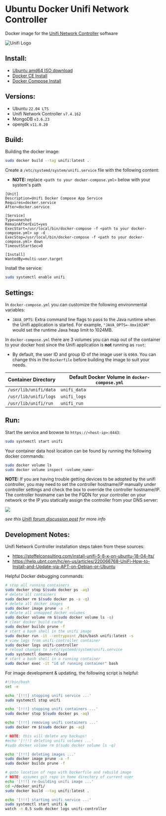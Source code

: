# Ubuntu Docker Unifi Network Controller

Docker image for the [Unifi Network Controller](https://unifi-network.ui.com/#unifi) software

![Unifi Logo](https://unifi-network.ui.com/logo192.png)

## Install:

- [Ubuntu amd64 ISO download](https://releases.ubuntu.com/22.04.3/ubuntu-22.04.3-live-server-amd64.iso)
- [Docker CE Install](https://docs.docker.com/install/linux/docker-ce/ubuntu/)
- [Docker Compose Install](https://docs.docker.com/compose/install/)

## Versions:

- Ubuntu `22.04 LTS`
- Unifi Network Controller `v7.4.162`
- MongoDB `v3.6.23`
- openjdk `v11.0.20`

## Build:

Building the docker image:

```bash
sudo docker build --tag unifi:latest .
```

Create a `/etc/systemd/system/unifi.service` file with the following content:

- **NOTE:** replace `<path to your docker-compose.yml>` below with your system's path

```
[Unit]
Description=Unifi Docker Compose App Service
Requires=docker.service
After=docker.service

[Service]
Type=oneshot
RemainAfterExit=yes
ExecStart=/usr/local/bin/docker-compose -f <path to your docker-compose.yml> up -d
ExecStop=/usr/local/bin/docker-compose -f <path to your docker-compose.yml> down
TimeoutStartSec=0

[Install]
WantedBy=multi-user.target
```

Install the service:

```bash
sudo systemctl enable unifi
```

## Settings:

In `docker-compose.yml` you can customize the following environmental variables:

- `JAVA_OPTS`: Extra command line flags to pass to the Java runtime when the Unifi application is started. For example, `"JAVA_OPTS=-Xmx1024M"` would set the runtime Java heap limit to 1024MB.

In `docker-compose.yml` there are 3 volumes you can map out of the container to your docker host since the Unifi application is **not** running as `root`:

- By default, the user ID and group ID of the image user is `6969`. You can change this in the `Dockerfile` before building the image to suit your needs.

| Container Directory   | Default Docker Volume in `docker-compose.yml` |
| --------------------- | --------------------------------------------- |
| `/usr/lib/unifi/data` | `unifi_data`                                  |
| `/usr/lib/unifi/logs` | `unifi_logs`                                  |
| `/usr/lib/unifi/run`  | `unifi_run`                                   |

## Run:

Start the service and browse to `https://<host-ip>:8443`:

```bash
sudo systemctl start unifi
```

Your container data host location can be found by running the following docker commands:

```bash
sudo docker volume ls
sudo docker volume inspect <volume_name>
```

**NOTE:** If you are having trouble getting devices to be adopted by the unifi controller, you may need to set the controller hostname/IP manually under controller settings and check the box to override the controller hostname/IP. The controller hostname can be the FQDN for your controller on your network or the IP you statically assign the controller from your DNS server:

![](https://img.community.ui.com/12516be0-c60a-4f8e-b02c-70be91a0dfa6/answers/1e455b55-9a2b-4be1-ab28-b7a8d5b5337c/b8282b56-d454-4d6f-96ac-5fef69a48807)

_see this [Unifi forum discussion post](https://community.ui.com/questions/UniFi-is-stuck-at-Adopting/596ee99e-5828-4fa2-930d-e6d3b68deba6) for more info_

## Development Notes:

Unifi Network Controller installation steps taken from these sources:

- https://stoffelconsulting.com/install-unifi-5-8-x-on-ubuntu-18-04-lts/
- https://help.ubnt.com/hc/en-us/articles/220066768-UniFi-How-to-Install-and-Update-via-APT-on-Debian-or-Ubuntu

Helpful Docker debugging commands:

```bash
# stop all running containers
sudo docker stop $(sudo docker ps -aq)
# delete all containers
sudo docker rm $(sudo docker ps -a -q)
# delete all docker images
sudo docker image prune -a -f
# delete all unmapped docker volumes
sudo docker volume rm $(sudo docker volume ls -q)
# clear docker build cache
sudo docker buildx prune -f
# start a bash shell in the unifi image
sudo docker run -it --entrypoint /bin/bash unifi:latest -s
# view logs from unifi-controller container
sudo docker logs unifi-controller
# reload changes to /etc/systemd/system/unifi.service
sudo systemctl daemon-reload
# start a bash shell in a running container
sudo docker exec -it "id of running container" bash
```

For image development & updating, the following script is helpful:

```bash
#!/bin/bash
set -e

echo '[!!!] stopping unifi service ...'
sudo systemctl stop unifi

echo '[!!!] stopping unifi containers ...'
sudo docker stop $(sudo docker ps -aq)

echo '[!!!] removing unifi containers ...'
sudo docker rm $(sudo docker ps -aq)

# NOTE: this will delete any backups!
#echo '[!!!] deleting unifi volumes ...'
#sudo docker volume rm $(sudo docker volume ls -q)

echo '[!!!] deleting images ...'
sudo docker image prune -a -f
sudo docker buildx prune -f

# goto location of repo with Dockerfile and rebuild image
# NOTE: assumes git repo in home directory of current user
echo '[!!!] re-building unifi image ...'
cd ~/docker_unifi/
sudo docker build --tag unifi:latest .

echo '[!!!] starting unifi service ...'
sudo systemctl start unifi &
watch -n 0.5 sudo docker logs unifi-controller
```
